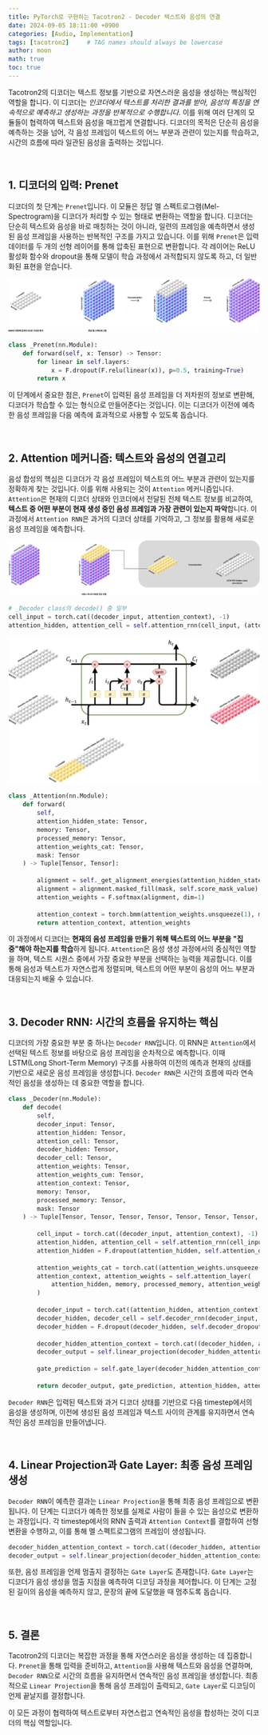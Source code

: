 ```yaml
---
title: PyTorch로 구현하는 Tacotron2 - Decoder 텍스트와 음성의 연결
date: 2024-09-05 18:11:00 +0900
categories: [Audio, Implementation]
tags: [tacotron2]     # TAG names should always be lowercase
author: moon
math: true
toc: true
---
```


Tacotron2의 디코더는 텍스트 정보를 기반으로 자연스러운 음성을 생성하는 핵심적인 역할을 합니다. 이 디코더는 *인코더에서 텍스트를 처리한 결과를 받아, 음성의 특징을 연속적으로 예측하고 생성하는 과정을 반복적으로 수행합니다.* 이를 위해 여러 단계의 모듈들이 협력하여 텍스트와 음성을 매끄럽게 연결합니다. 디코더의 목적은 단순히 음성을 예측하는 것을 넘어, 각 음성 프레임이 텍스트의 어느 부분과 관련이 있는지를 학습하고, 시간의 흐름에 따라 일관된 음성을 출력하는 것입니다.

<br>

## 1. 디코더의 입력: Prenet

디코더의 첫 단계는 `Prenet`입니다. 이 모듈은 정답 멜 스펙트로그램(Mel-Spectrogram)을 디코더가 처리할 수 있는 형태로 변환하는 역할을 합니다. 디코더는 단순히 텍스트와 음성을 바로 매칭하는 것이 아니라, 일련의 프레임을 예측하면서 생성된 음성 프레임을 사용하는 반복적인 구조를 가지고 있습니다. 이를 위해 `Prenet`은 입력 데이터를 두 개의 선형 레이어를 통해 압축된 표현으로 변환합니다. 각 레이어는 ReLU 활성화 함수와 dropout을 통해 모델이 학습 과정에서 과적합되지 않도록 하고, 더 일반화된 표현을 얻습니다.

![PreNet](/assets/img/tacotron2-decoder/prenet.svg)

```python
class _Prenet(nn.Module):
    def forward(self, x: Tensor) -> Tensor:
        for linear in self.layers:
            x = F.dropout(F.relu(linear(x)), p=0.5, training=True)
        return x
```

이 단계에서 중요한 점은, `Prenet`이 입력된 음성 프레임을 더 저차원의 정보로 변환해, 디코더가 학습할 수 있는 형식으로 만들어준다는 것입니다. 이는 디코더가 이전에 예측한 음성 프레임을 다음 예측에 효과적으로 사용할 수 있도록 돕습니다.

<br>

## 2. Attention 메커니즘: 텍스트와 음성의 연결고리

음성 합성의 핵심은 디코더가 각 음성 프레임이 텍스트의 어느 부분과 관련이 있는지를 정확하게 찾는 것입니다. 이를 위해 사용되는 것이 `Attention` 메커니즘입니다. `Attention`은 현재의 디코더 상태와 인코더에서 전달된 전체 텍스트 정보를 비교하여, **텍스트 중 어떤 부분이 현재 생성 중인 음성 프레임과 가장 관련이 있는지 파악**합니다. 이 과정에서 `Attention RNN`은 과거의 디코더 상태를 기억하고, 그 정보를 활용해 새로운 음성 프레임을 예측합니다.

![attention rnn input](/assets/img/tacotron2-decoder/attention-rnn-input.svg)

```python
# _Decoder class의 decode() 중 일부
cell_input = torch.cat((decoder_input, attention_context), -1)
attention_hidden, attention_cell = self.attention_rnn(cell_input, (attention_hidden, attention_cell))
```

![attention rnn](/assets/img/tacotron2-decoder/attention-rnn.svg)

```python
class _Attention(nn.Module):
    def forward(
        self,
        attention_hidden_state: Tensor, 
        memory: Tensor, 
        processed_memory: Tensor, 
        attention_weights_cat: Tensor, 
        mask: Tensor
    ) -> Tuple[Tensor, Tensor]:

        alignment = self._get_alignment_energies(attention_hidden_state, processed_memory, attention_weights_cat)
        alignment = alignment.masked_fill(mask, self.score_mask_value)
        attention_weights = F.softmax(alignment, dim=1)

        attention_context = torch.bmm(attention_weights.unsqueeze(1), memory).squeeze(1)
        return attention_context, attention_weights
```

이 과정에서 디코더는 **현재의 음성 프레임을 만들기 위해 텍스트의 어느 부분을 "집중"해야 하는지를 학습**하게 됩니다. `Attention`은 음성 생성 과정에서의 중심적인 역할을 하며, 텍스트 시퀀스 중에서 가장 중요한 부분을 선택하는 능력을 제공합니다. 이를 통해 음성과 텍스트가 자연스럽게 정렬되며, 텍스트의 어떤 부분이 음성의 어느 부분과 대응되는지 배울 수 있습니다.

<br>

## 3. Decoder RNN: 시간의 흐름을 유지하는 핵심

디코더의 가장 중요한 부분 중 하나는 `Decoder RNN`입니다. 이 RNN은 `Attention`에서 선택된 텍스트 정보를 바탕으로 음성 프레임을 순차적으로 예측합니다. 이때 LSTM(Long Short-Term Memory) 구조를 사용하여 이전의 예측과 현재의 상태를 기반으로 새로운 음성 프레임을 생성합니다. `Decoder RNN`은 시간의 흐름에 따라 연속적인 음성을 생성하는 데 중요한 역할을 합니다.

```python
class _Decoder(nn.Module):
    def decode(
        self,
        decoder_input: Tensor,
        attention_hidden: Tensor,
        attention_cell: Tensor,
        decoder_hidden: Tensor,
        decoder_cell: Tensor,
        attention_weights: Tensor,
        attention_weights_cum: Tensor,
        attention_context: Tensor,
        memory: Tensor,
        processed_memory: Tensor,
        mask: Tensor
    ) -> Tuple[Tensor, Tensor, Tensor, Tensor, Tensor, Tensor, Tensor, Tensor, Tensor]:
        
        cell_input = torch.cat((decoder_input, attention_context), -1)
        attention_hidden, attention_cell = self.attention_rnn(cell_input, (attention_hidden, attention_cell))
        attention_hidden = F.dropout(attention_hidden, self.attention_dropout, self.training)

        attention_weights_cat = torch.cat((attention_weights.unsqueeze(1), attention_weights_cum.unsqueeze(1)), dim=1)
        attention_context, attention_weights = self.attention_layer(
            attention_hidden, memory, processed_memory, attention_weights_cat, mask
        )

        decoder_input = torch.cat((attention_hidden, attention_context), -1)
        decoder_hidden, decoder_cell = self.decoder_rnn(decoder_input, (decoder_hidden, decoder_cell))
        decoder_hidden = F.dropout(decoder_hidden, self.decoder_dropout, self.training)

        decoder_hidden_attention_context = torch.cat((decoder_hidden, attention_context), dim=1)
        decoder_output = self.linear_projection(decoder_hidden_attention_context)

        gate_prediction = self.gate_layer(decoder_hidden_attention_context)

        return decoder_output, gate_prediction, attention_hidden, attention_cell, decoder_hidden, decoder_cell, attention_weights, attention_weights_cum, attention_context
```

`Decoder RNN`은 입력된 텍스트와 과거 디코더 상태를 기반으로 다음 timestep에서의 음성을 생성하며, 이전에 생성된 음성 프레임과 텍스트 사이의 관계를 유지하면서 연속적인 음성 프레임을 만들어냅니다.

<br>

## 4. Linear Projection과 Gate Layer: 최종 음성 프레임 생성

`Decoder RNN`이 예측한 결과는 `Linear Projection`을 통해 최종 음성 프레임으로 변환됩니다. 이 단계는 디코더가 예측한 정보를 실제로 사람이 들을 수 있는 음성으로 변환하는 과정입니다. 각 timestep에서의 RNN 출력과 `Attention Context`를 결합하여 선형 변환을 수행하고, 이를 통해 멜 스펙트로그램의 프레임이 생성됩니다.

```python
decoder_hidden_attention_context = torch.cat((decoder_hidden, attention_context), dim=1)
decoder_output = self.linear_projection(decoder_hidden_attention_context)
```

또한, 음성 프레임을 언제 멈출지 결정하는 `Gate Layer`도 존재합니다. `Gate Layer`는 디코더가 음성 생성을 멈출 지점을 예측하여 디코딩 과정을 제어합니다. 이 단계는 고정된 길이의 음성을 예측하지 않고, 문장의 끝에 도달했을 때 멈추도록 돕습니다.

<br>

## 5. 결론

Tacotron2의 디코더는 복잡한 과정을 통해 자연스러운 음성을 생성하는 데 집중합니다. `Prenet`을 통해 입력을 준비하고, `Attention`을 사용해 텍스트와 음성을 연결하며, `Decoder RNN`으로 시간의 흐름을 유지하면서 연속적인 음성 프레임을 생성합니다. 최종적으로 `Linear Projection`을 통해 음성 프레임이 출력되고, `Gate Layer`로 디코딩이 언제 끝날지를 결정합니다.

이 모든 과정이 협력하여 텍스트로부터 자연스럽고 연속적인 음성을 합성하는 것이 디코더의 핵심 역할입니다.
